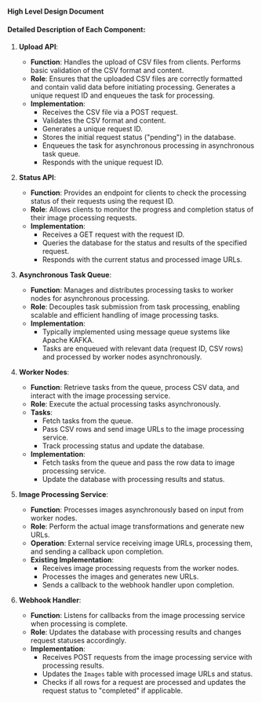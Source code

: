 **High Level Design Document**


#### **Detailed Description of Each Component:**



1. **Upload API**:
    * **Function**: Handles the upload of CSV files from clients. Performs basic validation of the CSV format and content.
    * **Role**: Ensures that the uploaded CSV files are correctly formatted and contain valid data before initiating processing. Generates a unique request ID and enqueues the task for processing.
    * **Implementation**:
        * Receives the CSV file via a POST request.
        * Validates the CSV format and content.
        * Generates a unique request ID.
        * Stores the initial request status ("pending") in the database.
        * Enqueues the task for asynchronous processing in asynchronous task queue.
        * Responds with the unique request ID.
    

2. **Status API**:
    * **Function**: Provides an endpoint for clients to check the processing status of their requests using the request ID.
    * **Role**: Allows clients to monitor the progress and completion status of their image processing requests.
    * **Implementation**:
        * Receives a GET request with the request ID.
        * Queries the database for the status and results of the specified request.
        * Responds with the current status and processed image URLs.

3. **Asynchronous Task Queue**:
    * **Function**: Manages and distributes processing tasks to worker nodes for asynchronous processing.
    * **Role**: Decouples task submission from task processing, enabling scalable and efficient handling of image processing tasks.
    * **Implementation**:
        * Typically implemented using message queue systems like Apache KAFKA.
        * Tasks are enqueued with relevant data (request ID, CSV rows) and processed by worker nodes asynchronously.
4. **Worker Nodes**:
    * **Function**: Retrieve tasks from the queue, process CSV data, and interact with the image processing service.
    * **Role**: Execute the actual processing tasks asynchronously.
    * **Tasks**:
        * Fetch tasks from the queue.
        * Pass CSV rows and send image URLs to the image processing service.
        * Track processing status and update the database.
    * **Implementation**:
        * Fetch tasks from the queue and pass the row data to image processing service.
        * Update the database with processing results and status.
5. **Image Processing Service**:
    * **Function**: Processes images asynchronously based on input from worker nodes.
    * **Role**: Perform the actual image transformations and generate new URLs.
    * **Operation**: External service receiving image URLs, processing them, and sending a callback upon completion.
    * **Existing Implementation**:
        * Receives image processing requests from the worker nodes.
        * Processes the images and generates new URLs.
        * Sends a callback to the webhook handler upon completion.
6. **Webhook Handler**:
    * **Function**: Listens for callbacks from the image processing service when processing is complete.
    * **Role**: Updates the database with processing results and changes request statuses accordingly.
    * **Implementation**:
        * Receives POST requests from the image processing service with processing results.
        * Updates the `Images` table with processed image URLs and status.
        * Checks if all rows for a request are processed and updates the request status to "completed" if applicable.
